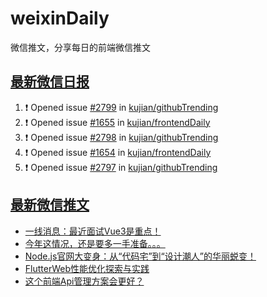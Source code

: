 # weixinDaily
微信推文，分享每日的前端微信推文

## [最新微信日报](https://github.com/kujian/weixinDaily/issues)

<!--START_SECTION:activity-->
1. ❗ Opened issue [#2799](https://github.com/kujian/githubTrending/issues/2799) in [kujian/githubTrending](https://github.com/kujian/githubTrending)
2. ❗ Opened issue [#1655](https://github.com/kujian/frontendDaily/issues/1655) in [kujian/frontendDaily](https://github.com/kujian/frontendDaily)
3. ❗ Opened issue [#2798](https://github.com/kujian/githubTrending/issues/2798) in [kujian/githubTrending](https://github.com/kujian/githubTrending)
4. ❗ Opened issue [#1654](https://github.com/kujian/frontendDaily/issues/1654) in [kujian/frontendDaily](https://github.com/kujian/frontendDaily)
5. ❗ Opened issue [#2797](https://github.com/kujian/githubTrending/issues/2797) in [kujian/githubTrending](https://github.com/kujian/githubTrending)
<!--END_SECTION:activity-->


## [最新微信推文](https://weixin.qdkfweb.cn/)

<!-- BLOG-POST-LIST:START -->
- [一线消息：最近面试Vue3是重点！](https://weixin.qdkfweb.cn/40950.html)
- [今年这情况，还是要多一手准备。。。](https://weixin.qdkfweb.cn/40958.html)
- [Node.js官网大变身：从“代码宅”到“设计潮人”的华丽蜕变！](https://weixin.qdkfweb.cn/40929.html)
- [FlutterWeb性能优化探索与实践](https://weixin.qdkfweb.cn/40930.html)
- [这个前端Api管理方案会更好？](https://weixin.qdkfweb.cn/40940.html)
<!-- BLOG-POST-LIST:END -->